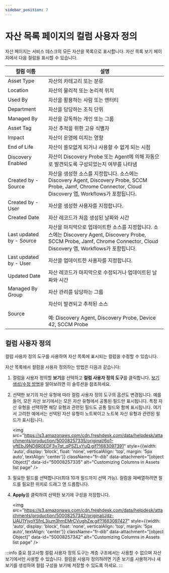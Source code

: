 ```yaml
---
sidebar_position: 7
---
```


# 자산 목록 페이지의 컬럼 사용자 정의

자산 페이지는 서비스 데스크의 모든 자산을 목록으로 표시합니다. 자산 목록 보기 페이지에서 다음 컬럼을 표시할 수 있습니다.

| 컬럼 이름 | 설명 |
|-----------|------|
| Asset Type | 자산의 카테고리 또는 분류 |
| Location | 자산의 물리적 또는 논리적 위치 |
| Used By | 자산을 활용하는 사람 또는 엔터티 |
| Department | 자산을 담당하는 조직 단위 |
| Managed By | 자산을 감독하는 개인 또는 그룹 |
| Asset Tag | 자산 추적을 위한 고유 식별자 |
| Impact | 자산이 운영에 미치는 영향 |
| End of Life | 자산이 쓸모없게 되거나 사용할 수 없게 되는 시점 |
| Discovery Enabled | 자산이 Discovery Probe 또는 Agent에 의해 자동으로 발견되도록 구성되었는지 여부를 나타냄 |
| Created by - Source | 자산을 생성한 소스를 지정합니다. 소스에는 Discovery Agent, Discovery Probe, SCCM Probe, Jamf, Chrome Connector, Cloud Discovery 앱, Workflows가 포함됩니다. |
| Created by - User | 자산을 생성한 사용자를 지정합니다. |
| Created Date | 자산 레코드가 처음 생성된 날짜와 시간 |
| Last updated by - Source | 자산을 마지막으로 업데이트한 소스를 지정합니다. 소스에는 Discovery Agent, Discovery Probe, SCCM Probe, Jamf, Chrome Connector, Cloud Discovery 앱, Workflows가 포함됩니다. |
| Last updated by - User | 자산을 업데이트한 사용자를 지정합니다. |
| Updated Date | 자산 레코드가 마지막으로 수정되거나 업데이트된 날짜와 시간 |
| Managed By Group | 자산 관리를 담당하는 그룹 |
| Source | 자산이 발견되고 추적된 소스<br /><br />예: Discovery Agent, Discovery Probe, Device 42, SCCM Probe |

## 컬럼 사용자 정의

컬럼 사용자 정의 도구를 사용하여 자산 목록에 표시되는 컬럼을 수정할 수 있습니다.

자산 목록에서 컬럼을 사용자 정의하는 방법은 다음과 같습니다:

1. 컬럼을 사용자 정의할 **보기**를 선택하고 **컬럼 사용자 정의 도구**를 클릭합니다. [보기 생성/수정 방법](https://support.freshservice.com/en/support/solutions/articles/223850)을 알아보려면 이 솔루션을 참조하세요.

2. 선택한 보기의 자산 유형에 따라 컬럼 사용자 정의 도구의 옵션도 변경됩니다.
   예를 들어, 모든 자산 보기에서는 모든 자산 유형에서 공통된 필드만 표시됩니다. 특정 자산 유형을 선택하면 해당 유형과 관련된 필드도 공통 필드와 함께 표시됩니다. 여기서 고려한 예에서는 선택된 자산 유형이 노트북이고 노트북 자산 유형과 관련된 필드가 표시됩니다.

   <img src="https://s3.amazonaws.com/cdn.freshdesk.com/data/helpdesk/attachments/production/50008257335/original/6q1-yftEbJ9ND8R0EDF3v7qt_qPSZLyYuQ.gif?1683097391" style={{width: 'auto', display: 'block', float: 'none', verticalAlign: 'top', margin: '5px auto', textAlign: 'center'}} className="fr-dib" data-attachment="[object Object]" data-id="50008257335" alt="Customizing Columns in Assets list page" />

3. 필요한 필드를 선택합니다(최대 10개 필드까지 선택 가능). 컬럼을 재배열하려면 필드를 필요한 위치로 드래그 앤 드롭합니다.

4. **Apply**를 클릭하여 선택한 보기에 구성을 저장합니다.

   <img src="https://s3.amazonaws.com/cdn.freshdesk.com/data/helpdesk/attachments/production/50008257342/original/Jdz-UAU1YjyoYSfnL3ium3hmEMrCVughZw.gif?1683097427" style={{width: 'auto', display: 'block', float: 'none', verticalAlign: 'top', margin: '5px auto', textAlign: 'center'}} className="fr-dib" data-attachment="[object Object]" data-id="50008257342" alt="Customizing Columns in Assets list page" />

:::info 중요 참고사항
컬럼 사용자 정의 도구는 계층 구조에서는 사용할 수 없으며 자산 보기에서만 사용할 수 있습니다. 컬럼을 사용자 정의하려면 기존 보기를 사용하거나 새 보기를 생성하여 컬럼 구성을 보기에 저장할 수 있도록 하세요.
:::